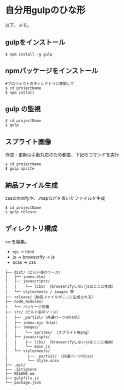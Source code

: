 # 自分用gulpのひな形

以下、メモ。

## gulpをインストール

```
$ npm install -g gulp
```

## npmパッケージをインストール

```
#プロジェクトのディレクトリに移動して
$ cd projectName
$ npm install
```

## gulp の監視

```
$ cd projectName
$ gulp
```

## スプライト画像

作成・更新は手動対応のため都度、下記のコマンドを実行

```
$ cd projectName
$ gulp sprite
```

## 納品ファイル生成

cssのminifyや、.mapなどを省いたファイルを生成

```
$ cd projectName
$ gulp release
```

## ディレクトリ構成

srcを編集。

+ ejs -> html
+ js -> browserify -> js
+ scss -> css

```
├── dist/（ビルド後のソース）
│   ├── index.html
│   ├── javascripts/
│   │    └── libs/ （browserifyしないjsはここに生成）
│   └── stylesheets / images 等
├── release/（納品ファイルがここに生成される）
├── node_modules/
│   └── パッケージ各種
├── src/（ビルド前のソース）
│   ├── _partial/（共通パーツのhtml）
│   ├── index.ejs（html）
│   ├── images/
│   │    └── sprites/ （スプライト用png）
│   ├── javascripts/
│   │    ├── libs/ （browserifyしないjsをここに格納）
│   │    └── main.js
│   └── stylesheets/
│         ├── _partial/ （共通パーツのcss）
│         └── style.scss
├── .git/
├── .gitignore
├── README.md
├── gulpfile.js
└── package.json
```